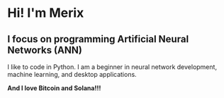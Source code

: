 # Hi! I'm Merix
## I focus on programming Artificial Neural Networks (ANN)
I like to code in Python. I am a beginner in neural network development, machine learning, and desktop applications.

**And I love Bitcoin and Solana!!!**
